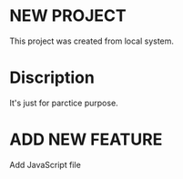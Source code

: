 # NEW PROJECT
This project was created from local system.
 
 # Discription
  It's just for parctice purpose.

  # ADD NEW FEATURE
 Add JavaScript file